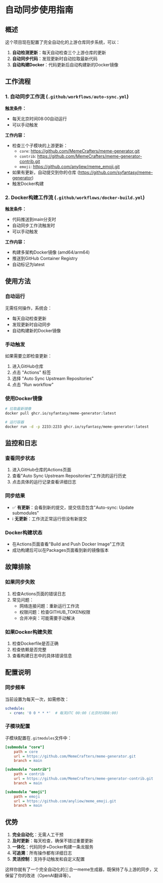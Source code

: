 # 自动同步使用指南

## 概述

这个项目现在配置了完全自动化的上游仓库同步系统，可以：

1. **自动检测更新**：每天自动检查三个上游仓库的更新
2. **自动同步代码**：发现更新时自动拉取最新代码
3. **自动构建Docker**：代码更新后自动构建新的Docker镜像

## 工作流程

### 1. 自动同步工作流 (`.github/workflows/auto-sync.yml`)

**触发条件：**
- 每天北京时间08:00自动运行
- 可以手动触发

**工作内容：**
- 检查三个子模块的上游更新：
  - `core`: https://github.com/MemeCrafters/meme-generator.git
  - `contrib`: https://github.com/MemeCrafters/meme-generator-contrib.git
  - `emoji`: https://github.com/anyliew/meme_emoji.git
- 如果有更新，自动提交到你的仓库 (https://github.com/syfantasy/meme-generator)
- 触发Docker构建

### 2. Docker构建工作流 (`.github/workflows/docker-build.yml`)

**触发条件：**
- 代码推送到main分支时
- 自动同步工作流触发时
- 可以手动触发

**工作内容：**
- 构建多架构Docker镜像 (amd64/arm64)
- 推送到GitHub Container Registry
- 自动标记为latest

## 使用方法

### 自动运行
无需任何操作，系统会：
- 每天自动检查更新
- 发现更新时自动同步
- 自动构建新的Docker镜像

### 手动触发
如果需要立即检查更新：
1. 进入GitHub仓库
2. 点击 "Actions" 标签
3. 选择 "Auto Sync Upstream Repositories"
4. 点击 "Run workflow"

### 使用Docker镜像
```bash
# 拉取最新镜像
docker pull ghcr.io/syfantasy/meme-generator:latest

# 运行容器
docker run -d -p 2233:2233 ghcr.io/syfantasy/meme-generator:latest
```

## 监控和日志

### 查看同步状态
1. 进入GitHub仓库的Actions页面
2. 查看"Auto Sync Upstream Repositories"工作流的运行历史
3. 点击具体的运行记录查看详细日志

### 同步结果
- ✅ **有更新**：会看到新的提交，提交信息包含"Auto-sync: Update submodules"
- ℹ️ **无更新**：工作流正常运行但没有新提交

### Docker构建状态
- 在Actions页面查看"Build and Push Docker Image"工作流
- 成功构建后可以在Packages页面看到新的镜像版本

## 故障排除

### 如果同步失败
1. 检查Actions页面的错误日志
2. 常见问题：
   - 网络连接问题：重新运行工作流
   - 权限问题：检查GITHUB_TOKEN权限
   - 合并冲突：可能需要手动解决

### 如果Docker构建失败
1. 检查Dockerfile是否正确
2. 检查依赖是否完整
3. 查看构建日志中的具体错误信息

## 配置说明

### 同步频率
当前设置为每天一次，如需修改：
```yaml
schedule:
  - cron: '0 0 * * *'  # 每天UTC 00:00 (北京时间08:00)
```

### 子模块配置
子模块配置在`.gitmodules`文件中：
```ini
[submodule "core"]
    path = core
    url = https://github.com/MemeCrafters/meme-generator.git
    branch = main

[submodule "contrib"]
    path = contrib
    url = https://github.com/MemeCrafters/meme-generator-contrib.git
    branch = main

[submodule "emoji"]
    path = emoji
    url = https://github.com/anyliew/meme_emoji.git
    branch = main
```

## 优势

1. **完全自动化**：无需人工干预
2. **及时更新**：每天检查，确保不错过重要更新
3. **一体化**：代码同步+Docker构建一条龙服务
4. **可追溯**：所有操作都有详细日志
5. **灵活控制**：支持手动触发和自定义配置

这样你就有了一个完全自动化的三合一meme生成器，既保持了与上游的同步，又保留了你的改进（OpenAI翻译等）。